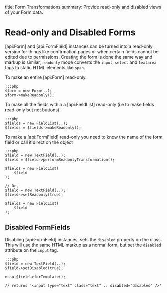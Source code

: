 title: Form Transformations
summary: Provide read-only and disabled views of your Form data.

# Read-only and Disabled Forms

[api:Form] and [api:FormField] instances can be turned into a read-only version for things like confirmation pages or 
when certain fields cannot be edited due to permissions. Creating the form is done the same way and markup is similar, 
`readonly` mode converts the `input`, `select` and `textarea` tags to static HTML elements like `span`.

To make an entire [api:Form] read-only.

	:::php
	$form = new Form(..);
	$form->makeReadonly();


To make all the fields within a [api:FieldList] read-only (i.e to make fields read-only but not buttons).

	:::php
	$fields = new FieldList(..);
	$fields = $fields->makeReadonly();


To make a [api:FormField] read-only you need to know the name of the form field or call it direct on the object

	:::php
	$field = new TextField(..);
	$field = $field->performReadonlyTransformation();

	$fields = new FieldList(
		$field
	);

	// Or,
	$field = new TextField(..);
	$field->setReadonly(true);

	$fields = new FieldList(
		$field
	);

## Disabled FormFields

Disabling [api:FormField] instances, sets the `disabled` property on the class. This will use the same HTML markup as 
a normal form, but set the `disabled` attribute on the `input` tag.

	:::php
	$field = new TextField(..);
	$field->setDisabled(true);

	echo $field->forTemplate();

	// returns '<input type="text" class="text" .. disabled="disabled" />'